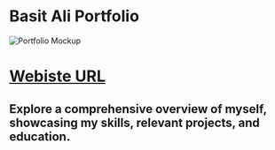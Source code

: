 # Basit Ali Portfolio

![Portfolio Mockup](https://upwork-usw2-prod-agora-file-storage.s3.us-west-2.amazonaws.com/profile/portfolio/thumbnail/4118c809033e6c9ac57d02d89435d117?response-content-disposition=inline;+filename=%22image_large%22;+filename*=utf-8%27%27image_large&X-Amz-Security-Token=IQoJb3JpZ2luX2VjEHkaCXVzLXdlc3QtMiJGMEQCIAbZO9jqZJaXTgwFm77/YBF3rhD1GVJLBZmIUWmw9y8rAiBBga4d21OKa0jmTjgePzfiATUb3/5HgMWXl/xlWPPDZirWBAjS//////////8BEAAaDDczOTkzOTE3MzgxOSIMB7jnGHEGozXzwL5mKqoE99OJQhuGXP1stZPxNk6ZLmvehCi9wiEVsaI/CSuC59CaTov5Lth040MOpFco7shRjbxlQfkkXwxrA1qMVEbuSnukSgbYXGxS4Qmld5wl3WSICT/j04z6ruW19i08VdVvhwS2TV0sR0VxQLu4xdq71OqK68Nc0jtG%2BppEwloCh7xEW2FJsUdvHWrR%2BQgcxfm6cDpgAp%2BWEw1M7Nn9UiGLSj2/5%2Bi6r1aHDKS23hUsSJuK1R/8hBYAcEgTJqT6rH1lxiQk5JTSpQwL/ZXYkoRUT9cEP/hdldwiEMN98/qkuXcztLehZXW4nJCGn08f96aF4JHSi4Z29r0eWV09TmkFhfH3P5d6ZKwdGctHxcf0qRuAC/MXR3LvnlBzQB76wgCGhdZSIJeOvhiS1IYPn8N8AAe0DBhcLmgXCOTUIdWetkyvHbNWO7c%2BdkdPGO7nfF9KvF%2BUzBt94y2JNBXa/2vKVZiU9GWVtB9rBsYab78eV3M7MPlo6z5PBh6MkMQ3sDjqKmdznTk%2B3Z1PkSOq8eHWi7/J379XiPSlsV5uQhxrcX20KPpBVC4gyAmSroXHmVe03kks47Q3/6AhmN69KzsEBLUWsrNiIq2mqsQqkUqYwAAXwtaw0G1W%2BXAYMj%2B6f6NTb4ncMtJrNm/ih%2BWeTabqYbWFl5luP/mR9VgSdC4YCllzZTRCA70r4RL5dVOlkyBlzIjahzB5kziSysIMS3SmecP5jS8IyJCS4CAw%2BIrQpAY6qAEhwwVSF7Z3KjYXBo%2BzdGn1yYKIJdUBqsxMSLmiaRPWnPuLpjYMDLD2lrrzawzU59evOXb/j2/2/FuqLzi%2B3phSDKegjbI%2BDM8kKrtAHB/RZKwjC9lwuW6V3S9Af4N2DVPzCaVvYmjL75JOFskpnp3k8UXjW0XSKxjkeEGb5mE2fhrcaotEpT3kYwOeLSa8Tapmi2kEWYUA6tzBO8MZos0u4hXE3i6CwKE=&X-Amz-Algorithm=AWS4-HMAC-SHA256&X-Amz-Date=20230622T101623Z&X-Amz-SignedHeaders=host&X-Amz-Expires=899&X-Amz-Credential=ASIA2YR6PYW52VEIXHUC/20230622/us-west-2/s3/aws4_request&X-Amz-Signature=405516849de1f4176aeabc43b6077cd14c3996f72c32796168a6f41efe8c3ce0)


# [Webiste URL](https://basitali1509.github.io/#/)


## Explore a comprehensive overview of myself, showcasing my skills, relevant projects, and education.
